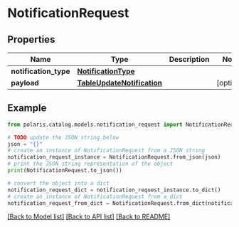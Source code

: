 <!--

 Copyright (c) 2024 Snowflake Computing Inc.
 
 Licensed under the Apache License, Version 2.0 (the "License");
 you may not use this file except in compliance with the License.
 You may obtain a copy of the License at
 
      http://www.apache.org/licenses/LICENSE-2.0
 
 Unless required by applicable law or agreed to in writing, software
 distributed under the License is distributed on an "AS IS" BASIS,
 WITHOUT WARRANTIES OR CONDITIONS OF ANY KIND, either express or implied.
 See the License for the specific language governing permissions and
 limitations under the License.

-->
# NotificationRequest

## Properties

Name | Type | Description | Notes
------------ | ------------- | ------------- | -------------
**notification_type** | [**NotificationType**](NotificationType.md) |  | 
**payload** | [**TableUpdateNotification**](TableUpdateNotification.md) |  | [optional] 

## Example

```python
from polaris.catalog.models.notification_request import NotificationRequest

# TODO update the JSON string below
json = "{}"
# create an instance of NotificationRequest from a JSON string
notification_request_instance = NotificationRequest.from_json(json)
# print the JSON string representation of the object
print(NotificationRequest.to_json())

# convert the object into a dict
notification_request_dict = notification_request_instance.to_dict()
# create an instance of NotificationRequest from a dict
notification_request_from_dict = NotificationRequest.from_dict(notification_request_dict)
```
[[Back to Model list]](../README.md#documentation-for-models) [[Back to API list]](../README.md#documentation-for-api-endpoints) [[Back to README]](../README.md)


